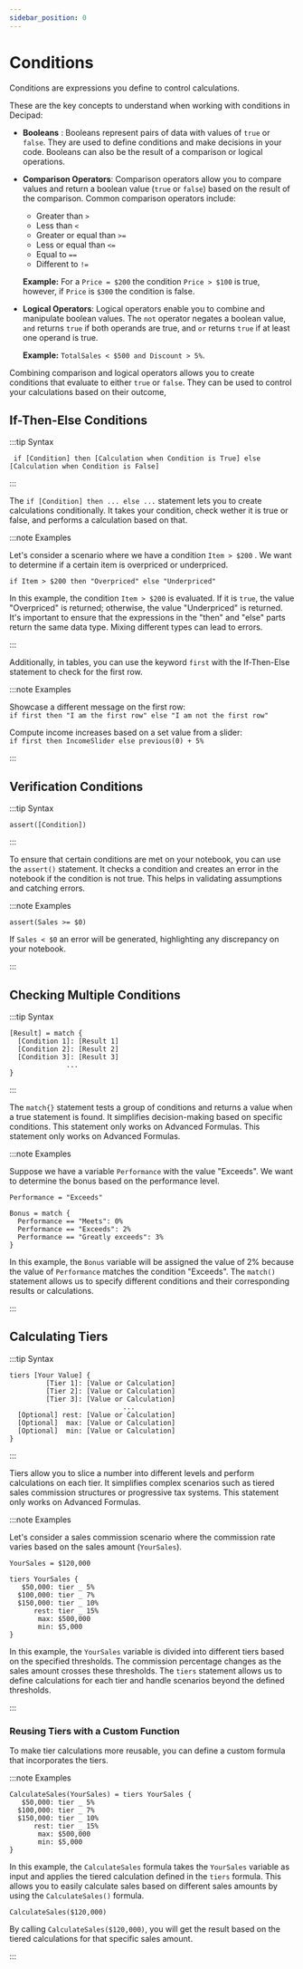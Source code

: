 ```yaml
---
sidebar_position: 0
---
```


# Conditions

Conditions are expressions you define to control calculations.

These are the key concepts to understand when working with conditions in Decipad:

- **Booleans** : Booleans represent pairs of data with values of `true` or `false`. They are used to define conditions and make decisions in your code. Booleans can also be the result of a comparison or logical operations.

- **Comparison Operators**: Comparison operators allow you to compare values and return a boolean value (`true` or `false`) based on the result of the comparison. Common comparison operators include:

  - Greater than `>`
  - Less than `<`
  - Greater or equal than `>=`
  - Less or equal than `<=`
  - Equal to `==`
  - Different to `!=`

  **Example:** For a `Price = $200` the condition `Price > $100` is true, however, if `Price` is `$300` the condition is false.

- **Logical Operators**: Logical operators enable you to combine and manipulate boolean values. The `not` operator negates a boolean value, `and` returns `true` if both operands are true, and `or` returns `true` if at least one operand is true.

  **Example:** `TotalSales < $500 and Discount > 5%`.

Combining comparison and logical operators allows you to create conditions that evaluate to either `true` or `false`. They can be used to control your calculations based on their outcome,

## If-Then-Else Conditions

:::tip Syntax

` if [Condition] then [Calculation when Condition is True] else [Calculation when Condition is False]`

:::

The `if [Condition] then ... else ...` statement lets you to create calculations conditionally. It takes your condition, check wether it is true or false, and performs a calculation based on that.

:::note Examples

Let's consider a scenario where we have a condition `Item > $200` . We want to determine if a certain item is overpriced or underpriced.

`if Item > $200 then "Overpriced" else "Underpriced"`

In this example, the condition `Item > $200` is evaluated. If it is `true`, the value "Overpriced" is returned; otherwise, the value "Underpriced" is returned. It's important to ensure that the expressions in the "then" and "else" parts return the same data type. Mixing different types can lead to errors.

:::

Additionally, in tables, you can use the keyword `first` with the If-Then-Else statement to check for the first row.

:::note Examples

Showcase a different message on the first row: <br/>
`if first then "I am the first row" else "I am not the first row"`

Compute income increases based on a set value from a slider: <br/>
`if first then IncomeSlider else previous(0) + 5%`

:::

## Verification Conditions

:::tip Syntax

`assert([Condition])`

:::

To ensure that certain conditions are met on your notebook, you can use the `assert()` statement. It checks a condition and creates an error in the notebook if the condition is not true. This helps in validating assumptions and catching errors.

:::note Examples

`assert(Sales >= $0)`

If `Sales < $0` an error will be generated, highlighting any discrepancy on your notebook.

:::

## Checking Multiple Conditions

:::tip Syntax

```
[Result] = match {
  [Condition 1]: [Result 1]
  [Condition 2]: [Result 2]
  [Condition 3]: [Result 3]
              ...
}
```

:::

The `match{}` statement tests a group of conditions and returns a value when a true statement is found. It simplifies decision-making based on specific conditions. This statement only works on Advanced Formulas. This statement only works on Advanced Formulas.

:::note Examples

Suppose we have a variable `Performance` with the value "Exceeds". We want to determine the bonus based on the performance level.

```
Performance = "Exceeds"

Bonus = match {
  Performance == "Meets": 0%
  Performance == "Exceeds": 2%
  Performance == "Greatly exceeds": 3%
}
```

In this example, the `Bonus` variable will be assigned the value of 2% because the value of `Performance` matches the condition "Exceeds". The `match()` statement allows us to specify different conditions and their corresponding results or calculations.

:::

## Calculating Tiers

:::tip Syntax

```
tiers [Your Value] {
         [Tier 1]: [Value or Calculation]
         [Tier 2]: [Value or Calculation]
         [Tier 3]: [Value or Calculation]
                            ...
  [Optional] rest: [Value or Calculation]
  [Optional]  max: [Value or Calculation]
  [Optional]  min: [Value or Calculation]
}
```

:::

Tiers allow you to slice a number into different levels and perform calculations on each tier. It simplifies complex scenarios such as tiered sales commission structures or progressive tax systems. This statement only works on Advanced Formulas.

:::note Examples

Let's consider a sales commission scenario where the commission rate varies based on the sales amount (`YourSales`).

```
YourSales = $120,000

tiers YourSales {
   $50,000: tier _ 5%
  $100,000: tier _ 7%
  $150,000: tier _ 10%
      rest: tier _ 15%
       max: $500,000
       min: $5,000
}
```

In this example, the `YourSales` variable is divided into different tiers based on the specified thresholds. The commission percentage changes as the sales amount crosses these thresholds. The `tiers` statement allows us to define calculations for each tier and handle scenarios beyond the defined thresholds.

:::

### Reusing Tiers with a Custom Function

To make tier calculations more reusable, you can define a custom formula that incorporates the tiers.

:::note Examples

```
CalculateSales(YourSales) = tiers YourSales {
   $50,000: tier _ 5%
  $100,000: tier _ 7%
  $150,000: tier _ 10%
      rest: tier _ 15%
       max: $500,000
       min: $5,000
}
```

In this example, the `CalculateSales` formula takes the `YourSales` variable as input and applies the tiered calculation defined in the `tiers` formula. This allows you to easily calculate sales based on different sales amounts by using the `CalculateSales()` formula.

```
CalculateSales($120,000)
```

By calling `CalculateSales($120,000)`, you will get the result based on the tiered calculations for that specific sales amount.

:::
